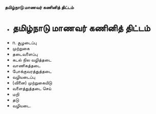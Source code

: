 **தமிழ்நாடு மாணவர் கணினித் திட்டம்**
- # தமிழ்நாடு மாணவர் கணினித் திட்டம்
- n. சூழடைப்பு
- முற்றுகை
- தடைவளைப்பு
- கடல் நில வழித்தடை
- வாணிகத்தடை
- போக்குவரத்துத்தடை
- வழியடைப்பு
- (வினை) முற்றுகையிடு
- வளைத்துத்தடை செய்
- மறி
- தடு
- வழியடை.

